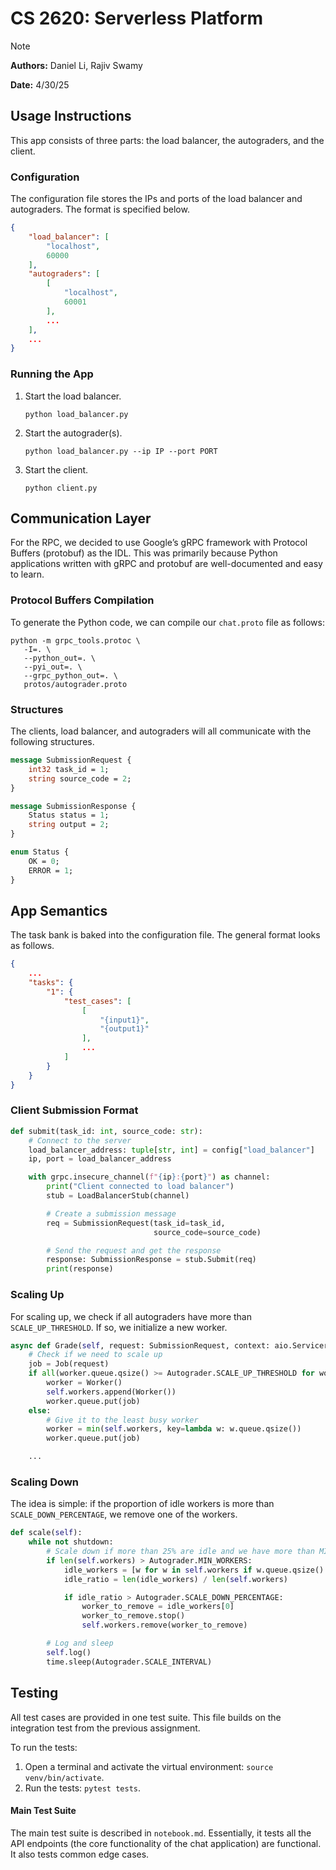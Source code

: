 # CS 2620: Serverless Platform

> [!NOTE]
> **Authors:** Daniel Li, Rajiv Swamy
>
> **Date:** 4/30/25

## Usage Instructions

This app consists of three parts: the load balancer, the autograders, and the client.

### Configuration

The configuration file stores the IPs and ports of the load balancer and autograders.
The format is specified below.

```json
{
    "load_balancer": [
        "localhost",
        60000
    ],
    "autograders": [
        [
            "localhost",
            60001
        ],
        ...
    ],
    ...
}
```

### Running the App

1. Start the load balancer.
    ```shell
    python load_balancer.py
    ```
2. Start the autograder(s).
    ```shell
    python load_balancer.py --ip IP --port PORT
    ```
3. Start the client.
    ```shell
    python client.py
    ```

## Communication Layer

For the RPC, we decided to use Google’s gRPC framework with Protocol Buffers (protobuf) as the IDL. This was primarily
because Python applications written with gRPC and protobuf are well-documented and easy to learn.

### Protocol Buffers Compilation

To generate the Python code, we can compile our `chat.proto` file as follows:

```
python -m grpc_tools.protoc \
   -I=. \
   --python_out=. \
   --pyi_out=. \
   --grpc_python_out=. \
   protos/autograder.proto
```

### Structures

The clients, load balancer, and autograders will all communicate with the following structures.

```protobuf
message SubmissionRequest {
    int32 task_id = 1;
    string source_code = 2;
}

message SubmissionResponse {
    Status status = 1;
    string output = 2;
}

enum Status {
    OK = 0;
    ERROR = 1;
}
```

## App Semantics

The task bank is baked into the configuration file.
The general format looks as follows.

```json
{
    ...
    "tasks": {
        "1": {
            "test_cases": [
                [
                    "{input1}",
                    "{output1}"
                ],
                ...
            ]
        }
    }
}
```

### Client Submission Format

```python
def submit(task_id: int, source_code: str):
    # Connect to the server
    load_balancer_address: tuple[str, int] = config["load_balancer"]
    ip, port = load_balancer_address

    with grpc.insecure_channel(f"{ip}:{port}") as channel:
        print("Client connected to load balancer")
        stub = LoadBalancerStub(channel)

        # Create a submission message
        req = SubmissionRequest(task_id=task_id,
                                source_code=source_code)

        # Send the request and get the response
        response: SubmissionResponse = stub.Submit(req)
        print(response)
```

### Scaling Up

For scaling up, we check if all autograders have more than `SCALE_UP_THRESHOLD`.
If so, we initialize a new worker.

```python
async def Grade(self, request: SubmissionRequest, context: aio.ServicerContext) -> SubmissionResponse:
    # Check if we need to scale up
    job = Job(request)
    if all(worker.queue.qsize() >= Autograder.SCALE_UP_THRESHOLD for worker in self.workers):
        worker = Worker()
        self.workers.append(Worker())
        worker.queue.put(job)
    else:
        # Give it to the least busy worker
        worker = min(self.workers, key=lambda w: w.queue.qsize())
        worker.queue.put(job)

    ...
```

### Scaling Down

The idea is simple: if the proportion of idle workers is more than `SCALE_DOWN_PERCENTAGE`,
we remove one of the workers.

```python
def scale(self):
    while not shutdown:
        # Scale down if more than 25% are idle and we have more than MIN_WORKERS
        if len(self.workers) > Autograder.MIN_WORKERS:
            idle_workers = [w for w in self.workers if w.queue.qsize() == 0]
            idle_ratio = len(idle_workers) / len(self.workers)

            if idle_ratio > Autograder.SCALE_DOWN_PERCENTAGE:
                worker_to_remove = idle_workers[0]
                worker_to_remove.stop()
                self.workers.remove(worker_to_remove)

        # Log and sleep
        self.log()
        time.sleep(Autograder.SCALE_INTERVAL)
```

## Testing

All test cases are provided in one test suite.
This file builds on the integration test from the previous assignment.

To run the tests:

1. Open a terminal and activate the virtual environment: `source venv/bin/activate`.
2. Run the tests: `pytest tests`.

#### Main Test Suite

The main test suite is described in `notebook.md`.
Essentially, it tests all the API endpoints (the core functionality of the chat application) are functional.
It also tests common edge cases.
